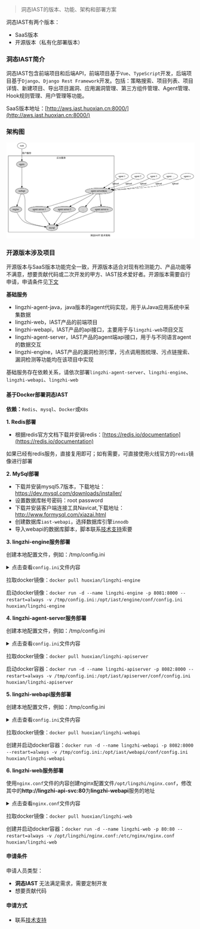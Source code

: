 > 洞态IAST的版本、功能、架构和部署方案

洞态IAST有两个版本：
- SaaS版本
- 开源版本（私有化部署版本）


### 洞态IAST简介
洞态IAST包含前端项目和后端API，前端项目基于`Vue`、`TypeScript`开发，后端项目基于`Django`、`Django Rest Framework`开发。包括：策略搜索、项目列表、项目详情、新建项目、导出项目漏洞、应用漏洞管理、第三方组件管理、Agent管理、Hook规则管理、用户管理等功能。

SaaS版本地址：[http://aws.iast.huoxian.cn:8000/](http://aws.iast.huoxian.cn:8000/)


### 架构图
![lingzhi-架构图](../../doc/assets/deploy/framework.png)


### 开源版本涉及项目

开源版本与SaaS版本功能完全一致，开源版本适合对现有检测能力、产品功能等不满意，想要贡献代码或二次开发的甲方、IAST技术爱好者。开源版本需要自行申请，申请条件见[下文](/doc/deploy/versions?id=申请条件)

**基础服务**

- lingzhi-agent-java，java版本的agent代码实现，用于从Java应用系统中采集数据
- lingzhi-web，IAST产品的前端项目
- lingzhi-webapi，IAST产品的api接口，主要用于与`lingzhi-web`项目交互
- lingzhi-agent-server，IAST产品的agent端api接口，用于与不同语言agent的数据交互
- lingzhi-engine，IAST产品的漏洞检测引擎，污点调用图梳理、污点链搜索、漏洞检测等功能均在该项目中实现

基础服务存在依赖关系，请依次部署`lingzhi-agent-server`、`lingzhi-engine`、`lingzhi-webapi`、`lingzhi-web`

#### 基于Docker部署洞态IAST

**依赖：**`Redis`、`mysql`、`Docker`或`K8s`

**1. Redis部署**
- 根据redis官方文档下载并安装redis：[https://redis.io/documentation](https://redis.io/documentation)

如果已经有redis服务，直接复用即可；如有需要，可直接使用火线官方的`redis`镜像进行部署

**2. MySql部署**
- 下载并安装mysql5.7版本，下载地址：https://dev.mysql.com/downloads/installer/
- 设置数据库帐号密码：root password
- 下载并安装客户端连接工具Navicat,下载地址：http://www.formysql.com/xiazai.html
- 创建数据库`iast-webapi`，选择数据库引擎`innodb`
- 导入webapi的数据库脚本，脚本联系[技术支持](/doc/aboutus/support)索要

**3. lingzhi-engine服务部署**

创建本地配置文件，例如：/tmp/config.ini
<details>
    <summary>点击查看<code>config.ini</code>文件内容</summary>
<pre><codes>

[mysql]
host = localhost
port = 3306
name = iast_webapi
user = root
password = password

[redis]
host = host
port = 6379
password = password
db = 0

</codes></pre>
</details>

拉取docker镜像：`docker pull huoxian/lingzhi-engine`

启动docker镜像：`docker run -d --name lingzhi-engine -p 8081:8000 --restart=always -v /tmp/config.ini:/opt/iast/engine/conf/config.ini huoxian/lingzhi-engine`

**4. lingzhi-agent-server服务部署**

创建本地配置文件，例如：/tmp/config.ini
<details>
    <summary>点击查看<code>config.ini</code>文件内容</summary>
<pre><codes>

[mysql]
host = localhost
port = 3306
name = iast_webapi
user = root
password = password

[redis]
host = host
port = 6379
password = password
db = 0

[engine]
url = http://127.0.0.1:8081

</codes></pre>
</details>

拉取docker镜像：`docker pull huoxian/lingzhi-apiserver`

启动docker容器：`docker run -d --name lingzhi-apiserver -p 8082:8000 --restart=always -v /tmp/config.ini:/opt/iast/apiserver/conf/config.ini huoxian/lingzhi-apiserver`

**5. lingzhi-webapi服务部署**

创建本地配置文件，例如：/tmp/config.ini
<details>
    <summary>点击查看<code>config.ini</code>文件内容</summary>
<pre><codes>

[mysql]
host = localhost
port = 3306
name = iast_webapi
user = root
password = password

[redis]
host = host
port = 6379
password = password
db = 0

[engine]
url = http://127.0.0.1:8081

[apiserver]
url = http://127.0.0.1:8082

</codes></pre>
</details>

拉取docker镜像：`docker pull huoxian/lingzhi-webapi`

创建并启动docker容器：`docker run -d --name lingzhi-webapi -p 8082:8000 --restart=always -v /tmp/config.ini:/opt/iast/webapi/conf/config.ini huoxian/lingzhi-webapi`


**6. lingzhi-web服务部署**

使用`nginx.conf`文件的内容创建nginx配置文件`/opt/lingzhi/nginx.conf`，修改其中的**http://lingzhi-api-svc:80**为**lingzhi-webapi**服务的地址

<details>
    <summary>点击查看<code>nginx.conf</code>文件内容</summary>
<pre><codes>

#user  nobody;
 worker_processes  1;
 events {
     worker_connections  1024;
 }
 http {
     include       mime.types;
     default_type  application/octet-stream;
     sendfile        on;
     keepalive_timeout  65;

     #gzip  on;
     gzip on;
     gzip_min_length  5k;
     gzip_buffers     4 16k;
     #gzip_http_version 1.0;
     gzip_comp_level 3;
     gzip_types text/plain application/javascript application/x-javascript text/css application/xml text/javascript application/x-httpd-php image/jpeg image/gif image/png;
     gzip_vary on;

     server {
         listen  80;
         server_name iast.huoxian.cn aws.iast.secnium.xyz  *.cn-north-1.elb.amazonaws.com.cn aws.iast.huoxian.cn;
         client_max_body_size 100M;
         location / {
             root /usr/share/nginx/html;   #站点目录
             index index.html index.htm;   #添加属性。
             try_files $uri $uri/ /index.html;
         }

           location /api/ {
             proxy_read_timeout 60;
             proxy_pass http://lingzhi-api-svc:80/api/;
           }

           location /upload/ {
             proxy_pass http://lingzhi-api-svc:80/upload/;
           }

         location = /50x.html {
             root   /usr/share/nginx/html;
         }
     }
 }

</codes></pre>
</details>

拉取docker镜像：`docker pull huoxian/lingzhi-web`

创建并启动docker容器：`docker run -d --name lingzhi-web -p 80:80 --restart=always -v /opt/lingzhi/nginx.conf:/etc/nginx/nginx.conf huoxian/lingzhi-web`


#### 申请条件

申请人员类型：
- **洞态IAST** 无法满足需求，需要定制开发
- 想要贡献代码

#### 申请方式
- 联系[技术支持](/doc/aboutus/support)
